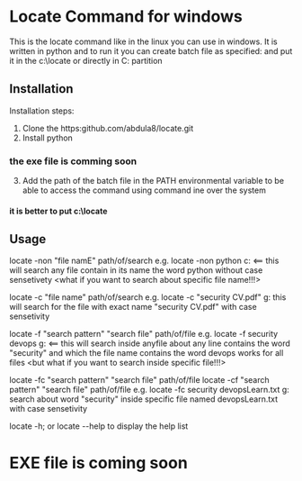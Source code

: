 # Locate Command for windows
This is the locate command like in the linux you can use in windows.
It is written in python and to run it you can create batch file as specified:
and put it in the c:\locate or directly in C: partition

## Installation
Installation steps:
1. Clone the https:github.com/abdula8/locate.git
2. Install python
### the exe file is comming soon
3. Add the path of the batch file in the PATH environmental variable to be able to access the command using command ine over the system
#### it is better to put c:\locate

## Usage
locate -non "file namE" path/of/search
e.g. locate -non python c: <== this will search any file contain in its name the word python without case sensetivety <what if you want to search about specific file name!!!>

locate -c "file name" path/of/search
e.g. locate -c "security CV.pdf" g:
this will search for the file with exact name "security CV.pdf" with case sensetivity 

locate -f "search pattern" "search file" path/of/file
e.g. locate -f security devops g: <== this will search inside anyfile about any line contains the word "security" and which the file name contains the word devops works for all files <but what if you want to search inside specific file!!!>

locate -fc "search pattern" "search file" path/of/file
locate -cf "search pattern" "search file" path/of/file
e.g. locate -fc security devopsLearn.txt g:
search about word "security" inside specific file named devopsLearn.txt with case sensetivity 

locate -h; or locate --help
to display the help list 

# EXE file is coming soon